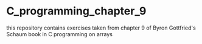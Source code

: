 # C_programming_chapter_9
this repository contains exercises taken from chapter 9 of Byron Gottfried's Schaum book in C programming on arrays
